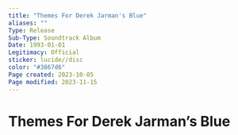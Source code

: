 ```yaml
---
title: "Themes For Derek Jarman's Blue"
aliases: ""
Type: Release
Sub-Type: Soundtrack Album
Date: 1993-01-01
Legitimacy: Official
sticker: lucide//disc
color: "#3867d6"
Page created: 2023-10-05
Page modified: 2023-11-15
---
```


# Themes For Derek Jarman’s Blue
